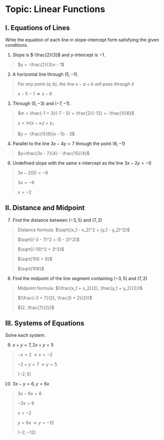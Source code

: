 # Topic: Linear Functions

## I. Equations of Lines

Write the equation of each line in slope-intercept form satisfying the given conditions.

1. Slope is $-\frac{2}{3}$ and y-intercept is $-1$.
> $y = -\frac{2}{3}x - 1$
2. A horizontal line through $(5, -1)$.
> *For any point $(a, b)$, the line $x - a + b$ will pass through it*
> 
> $x - 5 - 1 \Rightarrow x - 6$
3. Through $(5, -3)$ and $(-7, -1)$.
> $m = \frac{-1 + 3}{-7 - 5} = \frac{2}{-12} = -\frac{1}{6}$
> 
> $y = m(x - x_1) + y_1$
> 
> $y = -\frac{1}{6}(x - 5) - 3$
4. Parallel to the line $3x - 4y = 7$ through the point $(6, -1)$
> $y=\frac{3x - 7}{4} - \frac{15}{4}$
6. Undefined slope with the same x-intercept as the line $3x - 2y= -6$
> $3x - 2(0) = -6$
> 
> $3x = -6$
> 
> $x = -2$

## II. Distance and Midpoint

7. Find the distance between $(-3, 5)$ and $(7, 2)$
> Distance formula: $\sqrt{(x_1 - x_2)^2 + (y_1 - y_2)^2}$
>
> $\sqrt{(-3 - 7)^2 + (5 - 2)^2}$
>
> $\sqrt{(-10)^2 + 3^2}$
>
> $\sqrt{100 + 9}$
>
> $\sqrt{109}$

8. Find the midpoint of the line segment containing $(-3, 5)$ and $(7, 2)$
> Midpoint formula: $(\frac{x_1 + x_2}{2}, \frac{y_1 + y_2}{2})$
>
> $(\frac{-3 + 7}{2}, \frac{5 + 2}{2})$
>
> $(2, \frac{7}{2})$

## III. Systems of Equations

Solve each system.

9. $x + y = 7, 2x + y = 5$
> $-x = 2 \rightarrow x = -2$
>
> $-2 + y = 7 \rightarrow y = 5$
>
> $(-2, 5)$

10. $3x - y = 6, y = 6x$
> $3x - 6x = 6$
> 
> $-3x = 6$
> 
> $x = -2$
>
> $y = 6x \rightarrow y = -12$
>
> $(-2, -12)$